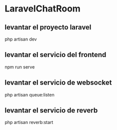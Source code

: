 # LaravelChatRoom

## levantar el proyecto laravel
php artisan dev 
## levantar el servicio del frontend
npm run serve
## levantar el servicio de websocket
php artisan queue:listen
## levantar el servicio de reverb
php artisan reverb:start